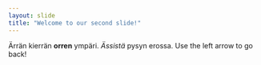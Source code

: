 ```yaml
---
layout: slide
title: "Welcome to our second slide!"
---
```

Ärrän kierrän **orren** ympäri. *Ässistä* pysyn erossa.
Use the left arrow to go back!
